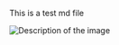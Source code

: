 This is a test md file

![Description of the image]({{site.baseurl}}/images/projectname/myimage.png)

